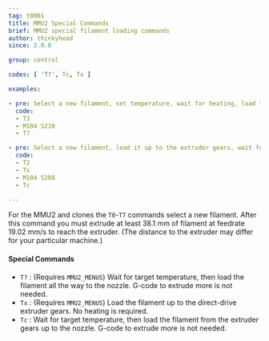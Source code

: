 ```yaml
---
tag: t0001
title: MMU2 Special Commands
brief: MMU2 special filament loading commands
author: thinkyhead
since: 2.0.0

group: control

codes: [ 'T?', Tc, Tx ]

examples:

- pre: Select a new filament, set temperature, wait for heating, load to the nozzle
  code:
  - T3
  - M104 S210
  - T?

- pre: Select a new filament, load it up to the extruder gears, wait for heating, then load to the nozzle
  code:
  - T2
  - Tx
  - M104 S208
  - Tc

---
```

For the MMU2 and clones the `T0`-`T7` commands select a new filament. After this command you must extrude at least 38.1 mm of filament at feedrate 19.02 mm/s to reach the extruder. (The distance to the extruder may differ for your particular machine.)

#### Special Commands

- `T?` : (Requires `MMU2_MENUS`) Wait for target temperature, then load the filament all the way to the nozzle. G-code to extrude more is not needed.
- `Tx` : (Requires `MMU2_MENUS`) Load the filament up to the direct-drive extruder gears. No heating is required.
- `Tc` : Wait for target temperature, then load the filament from the extruder gears up to the nozzle. G-code to extrude more is not needed.
